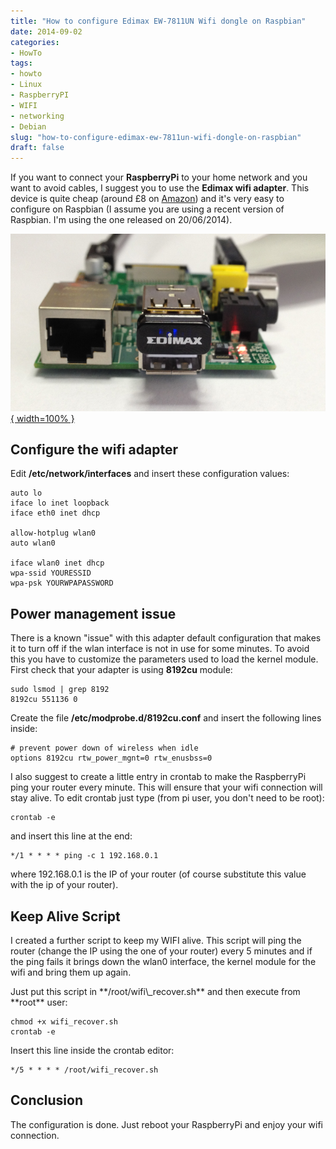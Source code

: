 ```yaml
---
title: "How to configure Edimax EW-7811UN Wifi dongle on Raspbian"
date: 2014-09-02
categories: 
- HowTo
tags: 
- howto
- Linux
- RaspberryPI
- WIFI
- networking
- Debian
slug: "how-to-configure-edimax-ew-7811un-wifi-dongle-on-raspbian"
draft: false
---
```


If you want to connect your **RaspberryPi** to your home network and you
want to avoid cables, I suggest you to use the **Edimax wifi adapter**.
This device is quite cheap (around £8 on
[Amazon](http://www.amazon.co.uk/Edimax-EW-7811UN-150Mbps-Wireless-Adapter/dp/B003MTTJOY/))
and it's very easy to configure on Raspbian (I assume you are using a
recent version of Raspbian. I'm using the one released on 20/06/2014).

[![edimax-pi3](edimax-pi3.png){ width=100% }](edimax-pi3.png)

## Configure the wifi adapter

Edit **/etc/network/interfaces** and insert these configuration values:

```shell
auto lo
iface lo inet loopback
iface eth0 inet dhcp

allow-hotplug wlan0
auto wlan0

iface wlan0 inet dhcp
wpa-ssid YOURESSID
wpa-psk YOURWPAPASSWORD
```

## Power management issue

There is a known "issue" with this adapter default configuration that
makes it to turn off if the wlan interface is not in use for some
minutes. To avoid this you have to customize the parameters used to load
the kernel module. First check that your adapter is using **8192cu**
module:

```shell
sudo lsmod | grep 8192
8192cu 551136 0
```

Create the file **/etc/modprobe.d/8192cu.conf** and insert the following
lines inside:

```shell
# prevent power down of wireless when idle
options 8192cu rtw_power_mgnt=0 rtw_enusbss=0
```

I also suggest to create a little entry in crontab to make the
RaspberryPi ping your router every minute. This will ensure that your
wifi connection will stay alive. To edit crontab just type (from pi
user, you don't need to be root):

```shell
crontab -e
```

and insert this line at the end:

```shell
*/1 * * * * ping -c 1 192.168.0.1
```

where 192.168.0.1 is the IP of your router (of course substitute this
value with the ip of your router).

## Keep Alive Script

I created a further script to keep my WIFI alive. This script will ping
the router (change the IP using the one of your router) every 5 minutes
and if the ping fails it brings down the wlan0 interface, the kernel
module for the wifi and bring them up again.

<p>
<script src="https://gist.github.com/andreagrandi/c703e4e67c38fbecf340.js"></script>
</p>
Just put this script in **/root/wifi\_recover.sh** and then execute from
**root** user:

```shell
chmod +x wifi_recover.sh
crontab -e
```

Insert this line inside the crontab editor:

```shell
*/5 * * * * /root/wifi_recover.sh
```

## Conclusion

The configuration is done. Just reboot your RaspberryPi and enjoy your
wifi connection.

